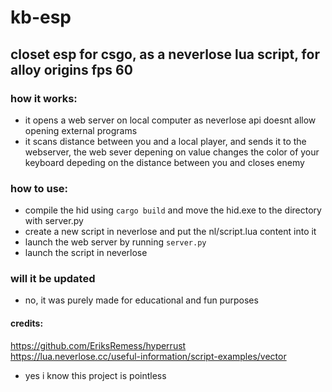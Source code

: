 # kb-esp

## closet esp for csgo, as a neverlose lua script, for alloy origins fps 60

### how it works:

- it opens a web server on local computer as neverlose api doesnt allow opening external programs
- it scans distance between you and a local player, and sends it to the webserver, the web sever depening on value changes the color of your keyboard depeding on the distance between you and closes enemy

### how to use:

- compile the hid using `cargo build` and move the hid.exe to the directory with server.py
- create a new script in neverlose and put the nl/script.lua content into it
- launch the web server by running `server.py`
- launch the script in neverlose

### will it be updated

- no, it was purely made for educational and fun purposes

#### credits:

https://github.com/EriksRemess/hyperrust \
https://lua.neverlose.cc/useful-information/script-examples/vector

* yes i know this project is pointless